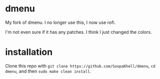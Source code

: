# dmenu

My fork of dmenu. I no longer use this, I now use rofi.

I'm not even sure if it has any patches. I think I just changed the colors.

# installation

Clone this repo with `git clone https://github.com/SoopaKhell/dmenu`, `cd dmenu`, and then `sudo make clean install`.
